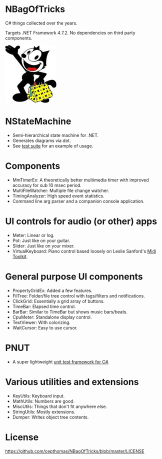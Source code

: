 # NBagOfTricks
C# things collected over the years.

Targets .NET Framework 4.7.2. No dependencies on third party components.

![logo](https://github.com/cepthomas/NBagOfTricks/blob/master/felix.jpg)

# NStateMachine
- Semi-hierarchical state machine for .NET.
- Generates diagrams via dot.
- See [test suite](https://github.com/cepthomas/NBagOfTricks/blob/master/Test/Test_SM.cs) for an example of usage.

# Components
- MmTimerEx: A theoretically better multimedia timer with improved accuracy for sub 10 msec period.
- MultiFileWatcher: Multiple file change watcher.
- TimingAnalyzer: High speed event statistics.
- Command line arg parser and a companion console application.

# UI controls for audio (or other) apps
- Meter: Linear or log.
- Pot: Just like on your guitar.
- Slider: Just like on your mixer.
- VirtualKeyboard: Piano control based loosely on Leslie Sanford's [Midi Toolkit](https://github.com/tebjan/Sanford.Multimedia.Midi).

# General purpose UI components
- PropertyGridEx: Added a few features.
- FilTree: Folder/file tree control with tags/filters and notifications.
- ClickGrid: Essentially a grid array of buttons.
- TimeBar: Elapsed time control.
- BarBar: Similar to TimeBar but shows music bars/beats.
- CpuMeter: Standalone display control.
- TextViewer: With colorizing.
- WaitCursor: Easy to use cursor.

# PNUT
- A super lightweight [unit test framework for C#](https://github.com/cepthomas/NBagOfTricks/blob/master/Source/PNUT/PNUT.md).

# Various utilities and extensions
- KeyUtils: Keyboard input.
- MathUtils: Numbers are good.
- MiscUtils: Things that don't fit anywhere else.
- StringUtils: Mostly extensions.
- Dumper: Writes object tree contents.

# License
https://github.com/cepthomas/NBagOfTricks/blob/master/LICENSE
